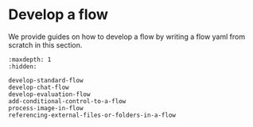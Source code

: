 # Develop a flow
We provide guides on how to develop a flow by writing a flow yaml from scratch in this section.

```{toctree}
:maxdepth: 1
:hidden:

develop-standard-flow
develop-chat-flow
develop-evaluation-flow
add-conditional-control-to-a-flow
process-image-in-flow
referencing-external-files-or-folders-in-a-flow
```
